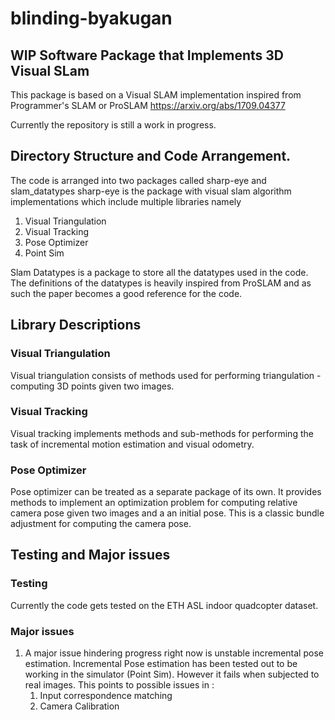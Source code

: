 # blinding-byakugan

## WIP Software Package that Implements 3D Visual SLam
This package is based on a Visual SLAM implementation inspired from Programmer's SLAM or ProSLAM https://arxiv.org/abs/1709.04377

Currently the repository is still a work in progress. 

## Directory Structure and Code Arrangement. 
The code is arranged into two packages called sharp-eye and slam_datatypes sharp-eye is the package with visual slam algorithm implementations which include multiple libraries namely
1. Visual Triangulation
2. Visual Tracking
3. Pose Optimizer
4. Point Sim

Slam Datatypes is a package to store all the datatypes used in the code. The definitions of the datatypes is heavily inspired from ProSLAM and as such the paper becomes a good reference for the code.

## Library Descriptions 
### Visual Triangulation
Visual triangulation consists of methods used for performing triangulation - computing 3D points given two images. 

### Visual Tracking 
Visual tracking implements methods and sub-methods for performing the task of incremental motion estimation and visual odometry. 

### Pose Optimizer 
Pose optimizer can be treated as a separate package of its own. It provides methods to implement an optimization problem for computing relative camera pose given two images and a an initial pose. This is a classic bundle adjustment for computing the camera pose. 

## Testing and Major issues 

### Testing 
Currently the code gets tested on the ETH ASL indoor quadcopter dataset. 

### Major issues

1. A major issue hindering progress right now is unstable incremental pose estimation. 
Incremental Pose estimation has been tested out to be working in the simulator (Point Sim). However it fails when subjected to real images. This points to possible issues in :</br>
    1. Input correspondence matching
    2. Camera Calibration




